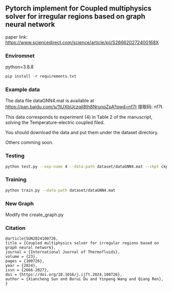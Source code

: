 ## Pytorch implement for Coupled multiphysics solver for irregular regions based on graph neural network

paper link: https://www.sciencedirect.com/science/article/pii/S266620272400168X

### Enviromnet
python=3.8.8

```py
pip install -r requirements.txt
```

### Example data

The data file dataGNN4.mat is available at https://pan.baidu.com/s/1tUXbUczqjI8Ih8NrunqZpA?pwd=nf7t 提取码: nf7t.

This data corresponds to experiment (4) in Table 2 of the manuscript, solving the Temperature-electric coupled filed.

You should download the data and put them under the dataset directory.

Others comming soon.

### Testing 

```sh
python test.py --exp-name 4 --data-path dataset/dataGNN4.mat --ckpt ckpt/4.pkl
```

### Training

```sh
python train.py --data-path dataset/dataGNN4.mat
```

### New Graph

Modify the create_graph.py

### Citation
```
@article{SUN2024100726,
title = {Coupled multiphysics solver for irregular regions based on graph neural network},
journal = {International Journal of Thermofluids},
volume = {23},
pages = {100726},
year = {2024},
issn = {2666-2027},
doi = {https://doi.org/10.1016/j.ijft.2024.100726},
author = {Xiancheng Sun and Borui Du and Yinpeng Wang and Qiang Ren},
}
```


